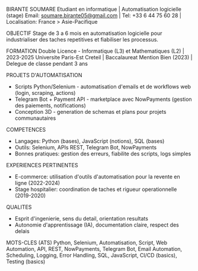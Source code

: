 BIRANTE SOUMARE
Etudiant en informatique | Automatisation logicielle (stage)
Email: soumare.birante05@gmail.com | Tel: +33 6 44 75 60 28 | Localisation: France > Asie-Pacifique

OBJECTIF
Stage de 3 a 6 mois en automatisation logicielle pour industrialiser des taches repetitives et fiabiliser les processus.

FORMATION
Double Licence - Informatique (L3) et Mathematiques (L2) | 2023-2025
Universite Paris-Est Creteil | Baccalaureat Mention Bien (2023) | Delegue de classe pendant 3 ans

PROJETS D'AUTOMATISATION
- Scripts Python/Selenium - automatisation d'emails et de workflows web (login, scraping, actions)
- Telegram Bot + Payment API - marketplace avec NowPayments (gestion des paiements, notifications)
- Conception 3D - generation de schemas et plans pour projets communautaires

COMPETENCES
- Langages: Python (bases), JavaScript (notions), SQL (bases)
- Outils: Selenium, APIs REST, Telegram Bot, NowPayments
- Bonnes pratiques: gestion des erreurs, fiabilite des scripts, logs simples

EXPERIENCES PERTINENTES
- E-commerce: utilisation d'outils d'automatisation pour la revente en ligne (2022-2024)
- Stage hospitalier: coordination de taches et rigueur operationnelle (2019-2020)

QUALITES
- Esprit d'ingenierie, sens du detail, orientation resultats
- Autonomie d'apprentissage (IA), documentation claire, respect des delais

MOTS-CLES (ATS)
Python, Selenium, Automatisation, Script, Web Automation, API, REST, NowPayments, Telegram Bot, Email Automation, Scheduling, Logging, Error Handling, SQL, JavaScript, CI/CD (basics), Testing (basics)

